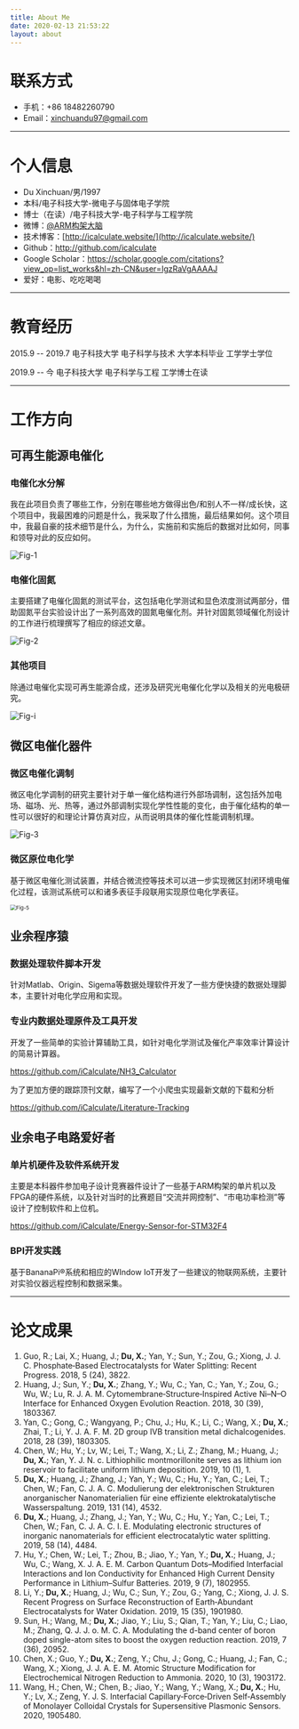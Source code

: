 ```yaml
---
title: About Me
date: 2020-02-13 21:53:22
layout: about
---
```


# 联系方式

- 手机：+86 18482260790
- Email：xinchuandu97@gmail.com

------

# 个人信息

- Du Xinchuan/男/1997
- 本科/电子科技大学-微电子与固体电子学院
- 博士（在读）/电子科技大学-电子科学与工程学院
- 微博：[@ARM构架大脑](https://weibo.com/u/5773590768) 
- 技术博客：[http://icalculate.website/](http://icalculate.website/) 
- Github：http://github.com/icalculate
- Google Scholar：https://scholar.google.com/citations?view_op=list_works&hl=zh-CN&user=IgzRaVgAAAAJ
- 爱好：电影、吃吃喝喝

------

# 教育经历	

2015.9 -- 2019.7
电子科技大学    电子科学与技术    大学本科毕业    工学学士学位

2019.9 -- 今
电子科技大学    电子科学与工程    工学博士在读

------

# 工作方向

## 可再生能源电催化

### 电催化水分解

我在此项目负责了哪些工作，分别在哪些地方做得出色/和别人不一样/成长快，这个项目中，我最困难的问题是什么，我采取了什么措施，最后结果如何。这个项目中，我最自豪的技术细节是什么，为什么，实施前和实施后的数据对比如何，同事和领导对此的反应如何。

![Fig-1](http://www.nmsci.cn/wp-content/uploads/2018/08/%E5%BE%AE%E4%BF%A1%E5%9B%BE%E7%89%87_20180818140809.gif)

### 电催化固氮

主要搭建了电催化固氮的测试平台，这包括电化学测试和显色浓度测试两部分，借助固氮平台实验设计出了一系列高效的固氮电催化剂。并针对固氮领域催化剂设计的工作进行梳理撰写了相应的综述文章。

![Fig-2](https://nyxr-home.com/wp-content/uploads/2019/10/4-32.png)

### 其他项目

除通过电催化实现可再生能源合成，还涉及研究光电催化化学以及相关的光电极研究。

![Fig-i](https://www6.slac.stanford.edu/sites/www6.slac.stanford.edu/files/water-splitting.jpg)

## 微区电催化器件

### 微区电催化调制

微区电化学调制的研究主要针对于单一催化结构进行外部场调制，这包括外加电场、磁场、光、热等，通过外部调制实现化学性性能的变化，由于催化结构的单一性可以很好的和理论计算仿真对应，从而说明具体的催化性能调制机理。

<img src="http://www.qichi-instruments.com/UploadFiles/2016228153519.jpg" alt="Fig-3"  />

### 微区原位电化学

基于微区电催化测试装置，并结合微流控等技术可以进一步实现微区封闭环境电催化过程，该测试系统可以和诸多表征手段联用实现原位电化学表征。

<img src="http://www.gsttech.cn/kucom.cn/eWebEditor/uploadfile/20150607210125550.jpg" alt="Fig-5" style="zoom:67%;" />

## 业余程序猿

### 数据处理软件脚本开发

针对Matlab、Origin、Sigema等数据处理软件开发了一些方便快捷的数据处理脚本，主要针对电化学应用和实现。

### 专业内数据处理原件及工具开发

开发了一些简单的实验计算辅助工具，如针对电化学测试及催化产率效率计算设计的简易计算器。

https://github.com/iCalculate/NH3_Calculator

为了更加方便的跟踪顶刊文献，编写了一个小爬虫实现最新文献的下载和分析

https://github.com/iCalculate/Literature-Tracking

## 业余电子电路爱好者

### 单片机硬件及软件系统开发

主要是本科器件参加电子设计竞赛器件设计了一些基于ARM构架的单片机以及FPGA的硬件系统，以及针对当时的比赛题目“交流并网控制”、“市电功率检测”等设计了控制软件和上位机。

https://github.com/iCalculate/Energy-Sensor-for-STM32F4

### BPI开发实践

基于BananaPi®系统和相应的WIndow IoT开发了一些建议的物联网系统，主要针对实验仪器远程控制和数据采集。

------

# 论文成果

1. Guo, R.; Lai, X.; Huang, J.; **Du, X.**; Yan, Y.; Sun, Y.; Zou, G.; Xiong, J. J. C. Phosphate‐Based Electrocatalysts for Water Splitting: Recent Progress. 2018, 5 (24), 3822.
2. Huang, J.; Sun, Y.; **Du, X.**; Zhang, Y.; Wu, C.; Yan, C.; Yan, Y.; Zou, G.; Wu, W.; Lu, R. J. A. M. Cytomembrane‐Structure‐Inspired Active Ni–N–O Interface for Enhanced Oxygen Evolution Reaction. 2018, 30 (39), 1803367.
3. Yan, C.; Gong, C.; Wangyang, P.; Chu, J.; Hu, K.; Li, C.; Wang, X.; **Du, X.**; Zhai, T.; Li, Y. J. A. F. M. 2D group IVB transition metal dichalcogenides. 2018, 28 (39), 1803305.
4. Chen, W.; Hu, Y.; Lv, W.; Lei, T.; Wang, X.; Li, Z.; Zhang, M.; Huang, J.; **Du, X.**; Yan, Y. J. N. c. Lithiophilic montmorillonite serves as lithium ion reservoir to facilitate uniform lithium deposition. 2019, 10 (1), 1.
5. **Du, X.**; Huang, J.; Zhang, J.; Yan, Y.; Wu, C.; Hu, Y.; Yan, C.; Lei, T.; Chen, W.; Fan, C. J. A. C. Modulierung der elektronischen Strukturen anorganischer Nanomaterialien für eine effiziente elektrokatalytische Wasserspaltung. 2019, 131 (14), 4532.
6. **Du, X.**; Huang, J.; Zhang, J.; Yan, Y.; Wu, C.; Hu, Y.; Yan, C.; Lei, T.; Chen, W.; Fan, C. J. A. C. I. E. Modulating electronic structures of inorganic nanomaterials for efficient electrocatalytic water splitting. 2019, 58 (14), 4484.
7. Hu, Y.; Chen, W.; Lei, T.; Zhou, B.; Jiao, Y.; Yan, Y.; **Du, X.**; Huang, J.; Wu, C.; Wang, X. J. A. E. M. Carbon Quantum Dots–Modified Interfacial Interactions and Ion Conductivity for Enhanced High Current Density Performance in Lithium–Sulfur Batteries. 2019, 9 (7), 1802955.
8. Li, Y.; **Du, X.**; Huang, J.; Wu, C.; Sun, Y.; Zou, G.; Yang, C.; Xiong, J. J. S. Recent Progress on Surface Reconstruction of Earth‐Abundant Electrocatalysts for Water Oxidation. 2019, 15 (35), 1901980.
9. Sun, H.; Wang, M.; **Du, X.**; Jiao, Y.; Liu, S.; Qian, T.; Yan, Y.; Liu, C.; Liao, M.; Zhang, Q. J. J. o. M. C. A. Modulating the d-band center of boron doped single-atom sites to boost the oxygen reduction reaction. 2019, 7 (36), 20952.
10. Chen, X.; Guo, Y.; **Du, X.**; Zeng, Y.; Chu, J.; Gong, C.; Huang, J.; Fan, C.; Wang, X.; Xiong, J. J. A. E. M. Atomic Structure Modification for Electrochemical Nitrogen Reduction to Ammonia. 2020, 10 (3), 1903172.
11. Wang, H.; Chen, W.; Chen, B.; Jiao, Y.; Wang, Y.; Wang, X.; **Du, X.**; Hu, Y.; Lv, X.; Zeng, Y. J. S. Interfacial Capillary‐Force‐Driven Self‐Assembly of Monolayer Colloidal Crystals for Supersensitive Plasmonic Sensors. 2020, 1905480.